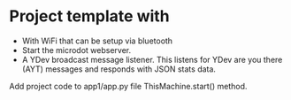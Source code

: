 # Project template with 

- With WiFi that can be setup via bluetooth
- Start the microdot webserver.
- A YDev broadcast message listener. This listens for YDev are you
  there (AYT) messages and responds with JSON stats data.

Add project code to app1/app.py file ThisMachine.start() method.

